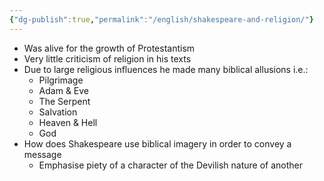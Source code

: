 ```yaml
---
{"dg-publish":true,"permalink":"/english/shakespeare-and-religion/"}
---
```


- Was alive for the growth of Protestantism
- Very little criticism of religion in his texts
- Due to large religious influences he made many biblical allusions i.e.:
	- Pilgrimage
	- Adam & Eve
	- The Serpent 
	- Salvation
	- Heaven & Hell
	- God
- How does Shakespeare use biblical imagery in order to convey a message
	- Emphasise piety of a character of the Devilish nature of another